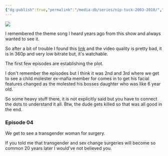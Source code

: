 ```yaml
---
{"dg-publish":true,"permalink":"/media-db/series/nip-tuck-2003-2010/","title":"Nip/Tuck","tags":["mediaDB/tv/series"],"noteIcon":"1"}
---
```


<img src="https://m.media-amazon.com/images/M/MV5BMjA3NjM2MDEwMl5BMl5BanBnXkFtZTcwMDkyMjU1MQ@@._V1_SX300.jpg">

I remembered the theme song I heard years ago from this show and always wanted to see it.

So after a bit of trouble I found this [link](https://series.waploaded.com/series/384492/nip-tuck-season-01) and the video quality is pretty bad, it is in 360p and very low bitrate but, it's watchable.

The first few episodes are establishing the plot.

I don't remember the episodes but I think it was 2nd and 3rd where we get to see a child molester ex-mafia member for comes in to get his facial features changed as the molested his bosses daughter who was like 6 year old.

So some heavy stuff there, it is not explicitly said but you have to connect the dots to understand it all. Btw, the dude gets killed so that was all good in the end.
### Episode 04
We get to see a transgender woman for surgery.

If you told me that transgender and sex change surgeries will become so common 20 years later I would've not believed you.